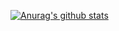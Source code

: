 [![Anurag's github stats](https://github-readme-stats.vercel.app/api?username=RollinKG)](https://github.com/anuraghazra/github-readme-stats)
